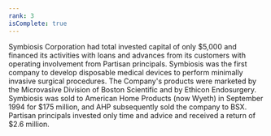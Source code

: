 ```yaml
---
rank: 3
isComplete: true
---
```


<span class="investment__name">Symbiosis Corporation</span> had total invested capital of only $5,000 and financed its activities with loans and advances from its customers with operating involvement from Partisan principals. Symbiosis was the first company to develop disposable medical devices to perform minimally invasive surgical procedures. The Company's products were marketed by the Microvasive Division of Boston Scientific and by Ethicon Endosurgery. Symbiosis was sold to American Home Products (now Wyeth) in September 1994 for $175 million, and AHP subsequently sold the company to BSX. Partisan principals invested only time and advice and received a return of $2.6 million.